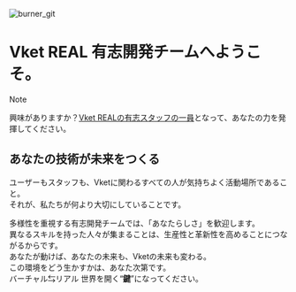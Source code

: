 ![burner_git](https://github.com/user-attachments/assets/2a10f1ed-f5b0-48a3-976a-ad6e036094be)
# Vket REAL 有志開発チームへようこそ。
> [!NOTE]
> 興味がありますか？[Vket REALの有志スタッフの一員](https://x.com/VketReal/status/1914911614685601927)となって、あなたの力を発揮してください。

## あなたの技術が未来をつくる
ユーザーもスタッフも、Vketに関わるすべての人が気持ちよく活動場所であること。  
それが、私たちが何より大切にしていることです。

多様性を重視する有志開発チームでは、「あなたらしさ」を歓迎します。  
異なるスキルを持った人々が集まることは、生産性と革新性を高めることにつながるからです。  
あなたが動けば、あなたの未来も、Vketの未来も変わる。  
この環境をどう生かすかは、あなた次第です。   
バーチャル⇆リアル 世界を開く“**鍵**”になってください。

